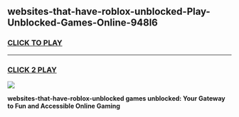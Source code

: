 
## websites-that-have-roblox-unblocked-Play-Unblocked-Games-Online-948l6
<h3>
<a href="https://premium76.site?title=websites-that-have-roblox-unblocked&ref=25A">CLICK TO PLAY</a></h3>
<hr>

<h3>
<a href="https://premium76.site?title=websites-that-have-roblox-unblocked&ref=25A">CLICK 2 PLAY</a>
  
</h3>

<a href="https://premium76.site?title=websites-that-have-roblox-unblocked&ref=25A"><img src="https://clearcache.store/games.png"></a>


**websites-that-have-roblox-unblocked games unblocked: Your Gateway to Fun and Accessible Online Gaming**
